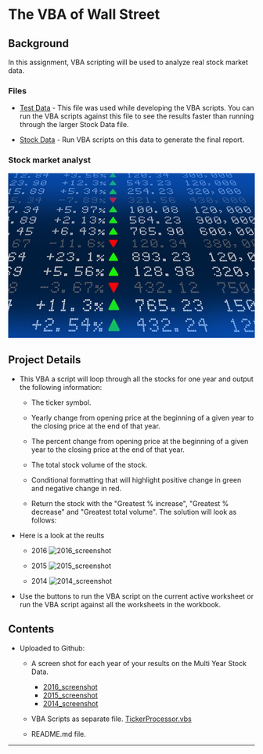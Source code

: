 # The VBA of Wall Street

## Background

In this assignment, VBA scripting will be used to analyze real stock market data.

### Files

- [Test Data](Resources/alphabetical_testing_MBM.xlsm) - This file was used while developing the VBA scripts. You can run the VBA scripts against this file to see the results faster than running through the larger Stock Data file.

- [Stock Data](Resources/Multiple_year_stock_data.xlsm) - Run VBA scripts on this data to generate the final report.

### Stock market analyst

![stock Market](Images/stockmarket.jpg)

## Project Details

- This VBA a script will loop through all the stocks for one year and output the following information:

  - The ticker symbol.

  - Yearly change from opening price at the beginning of a given year to the closing price at the end of that year.

  - The percent change from opening price at the beginning of a given year to the closing price at the end of that year.

  - The total stock volume of the stock.

  - Conditional formatting that will highlight positive change in green and negative change in red.

  - Return the stock with the "Greatest % increase", "Greatest % decrease" and "Greatest total volume". The solution will look as follows:

- Here is a look at the reults

  - 2016 ![2016_screenshot](Images/2016_screenshot.jpg)

  - 2015 ![2015_screenshot](Images/2015_screenshot.jpg)

  - 2014 ![2014_screenshot](Images/2014_screenshot.jpg)

- Use the buttons to run the VBA script on the current active worksheet or run the VBA script against all the worksheets in the workbook.

## Contents

- Uploaded to Github:

  - A screen shot for each year of your results on the Multi Year Stock Data.

    - [2016_screenshot](Images/2016_screenshot.jpg)
    - [2015_screenshot](Images/2015_screenshot.jpg)
    - [2014_screenshot](Images/2014_screenshot.jpg)

  - VBA Scripts as separate file. [TickerProcessor.vbs](Resources/TickerProcessor.vbs)

  - README.md file.

---
